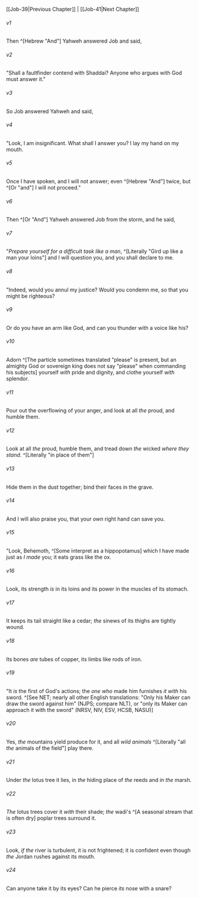 ﻿---
aliases:
  - Job 40
---

[[Job-39|Previous Chapter]] | [[Job-41|Next Chapter]]

###### v1
Then ^[Hebrew "And"] Yahweh answered Job and said,

###### v2
"Shall a faultfinder contend with Shaddai?
Anyone who argues with God must answer it."

###### v3
So Job answered Yahweh and said,

###### v4
"Look, I am insignificant.
What shall I answer you?
I lay my hand on my mouth.

###### v5
Once I have spoken, and I will not answer;
even ^[Hebrew "And"] twice, but ^[Or "and"] I will not proceed."

###### v6
Then ^[Or "And"] Yahweh answered Job from the storm, and he said,

###### v7
"_Prepare yourself for a difficult task like a man_, ^[Literally "Gird up like a man your loins"]
and I will question you, and you shall declare to me.

###### v8
"Indeed, would you annul my justice?
Would you condemn me, so that you might be righteous?

###### v9
Or do you have an arm like God,
and can you thunder with a voice like his?

###### v10
Adorn ^[The particle sometimes translated "please" is present, but an almighty God or sovereign king does not say "please" when commanding his subjects] yourself _with_ pride and dignity,
and clothe yourself _with_ splendor.

###### v11
Pour out the overflowing of your anger,
and look at all _the_ proud, and humble them.

###### v12
Look at all _the_ proud, humble them,
and tread down _the_ wicked _where they stand_. ^[Literally "in place of them"]

###### v13
Hide them in the dust together;
bind their faces in the grave.

###### v14
And I will also praise you,
that your _own_ right hand can save you.

###### v15
"Look, Behemoth, ^[Some interpret as a hippopotamus] which I have made just as _I made_ you;
it eats grass like the ox.

###### v16
Look, its strength _is_ in its loins
and its power in the muscles of its stomach.

###### v17
It keeps its tail straight like a cedar;
_the_ sinews of its thighs are tightly wound.

###### v18
Its bones _are_ tubes of copper,
its limbs like rods of iron.

###### v19
"It _is_ the first of God's actions;
the _one who_ made him furnishes _it with_ his sword. ^[See NET; nearly all other English translations: "Only his Maker can draw the sword against him" (NJPS; compare NLT), or "only its Maker can approach it with the sword" (NRSV, NIV, ESV, HCSB, NASU)]

###### v20
Yes, _the_ mountains yield produce for it,
and all _wild animals_ ^[Literally "all _the_ animals of the field"] play there.

###### v21
Under _the_ lotus tree it lies,
in _the_ hiding place of _the_ reeds and _in the_ marsh.

###### v22
_The_ lotus trees cover it _with_ their shade;
_the_ wadi's ^[A seasonal stream that is often dry] poplar trees surround it.

###### v23
Look, _if the_ river is turbulent, it is not frightened;
it is confident even though _the_ Jordan rushes against its mouth.

###### v24
Can anyone take it by its eyes?
Can he pierce _its_ nose with a snare?